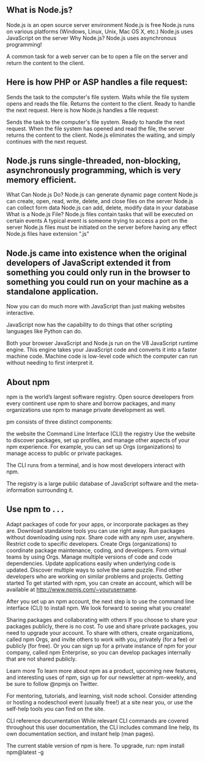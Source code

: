 ## What is Node.js?
Node.js is an open source server environment
Node.js is free
Node.js runs on various platforms (Windows, Linux, Unix, Mac OS X, etc.)
Node.js uses JavaScript on the server
Why Node.js?
Node.js uses asynchronous programming!

A common task for a web server can be to open a file on the server and return the content to the client.

## Here is how PHP or ASP handles a file request:

Sends the task to the computer's file system.
Waits while the file system opens and reads the file.
Returns the content to the client.
Ready to handle the next request.
Here is how Node.js handles a file request:

Sends the task to the computer's file system.
Ready to handle the next request.
When the file system has opened and read the file, the server returns the content to the client.
Node.js eliminates the waiting, and simply continues with the next request.

## Node.js runs single-threaded, non-blocking, asynchronously programming, which is very memory efficient.

What Can Node.js Do?
Node.js can generate dynamic page content
Node.js can create, open, read, write, delete, and close files on the server
Node.js can collect form data
Node.js can add, delete, modify data in your database
What is a Node.js File?
Node.js files contain tasks that will be executed on certain events
A typical event is someone trying to access a port on the server
Node.js files must be initiated on the server before having any effect
Node.js files have extension ".js"

## Node.js came into existence when the original developers of JavaScript extended it from something you could only run in the browser to something you could run on your machine as a standalone application.

Now you can do much more with JavaScript than just making websites interactive.

JavaScript now has the capability to do things that other scripting languages like Python can do.

Both your browser JavaScript and Node.js run on the V8 JavaScript runtime engine. This engine takes your JavaScript code and converts it into a faster machine code. Machine code is low-level code which the computer can run without needing to first interpret it.

## About npm
npm is the world’s largest software registry. Open source developers from every continent use npm to share and borrow packages, and many organizations use npm to manage private development as well.

pm consists of three distinct components:

the website
the Command Line Interface (CLI)
the registry
Use the website to discover packages, set up profiles, and manage other aspects of your npm experience. For example, you can set up Orgs (organizations) to manage access to public or private packages.

The CLI runs from a terminal, and is how most developers interact with npm.

The registry is a large public database of JavaScript software and the meta-information surrounding it.

## Use npm to . . .
Adapt packages of code for your apps, or incorporate packages as they are.
Download standalone tools you can use right away.
Run packages without downloading using npx.
Share code with any npm user, anywhere.
Restrict code to specific developers.
Create Orgs (organizations) to coordinate package maintenance, coding, and developers.
Form virtual teams by using Orgs.
Manage multiple versions of code and code dependencies.
Update applications easily when underlying code is updated.
Discover multiple ways to solve the same puzzle.
Find other developers who are working on similar problems and projects.
Getting started
To get started with npm, you can create an account, which will be available at http://www.npmjs.com/~yourusername.

After you set up an npm account, the next step is to use the command line interface (CLI) to install npm. We look forward to seeing what you create!

Sharing packages and collaborating with others
If you choose to share your packages publicly, there is no cost. To use and share private packages, you need to upgrade your account. To share with others, create organizations, called npm Orgs, and invite others to work with you, privately (for a fee) or publicly (for free). Or you can sign up for a private instance of npm for your company, called npm Enterprise, so you can develop packages internally that are not shared publicly.

Learn more
To learn more about npm as a product, upcoming new features, and interesting uses of npm, sign up for our newsletter at npm-weekly, and be sure to follow @npmjs on Twitter.

For mentoring, tutorials, and learning, visit node school. Consider attending or hosting a nodeschool event (usually free!) at a site near you, or use the self-help tools you can find on the site.

CLI reference documentation
While relevant CLI commands are covered throughout this user documentation, the CLI includes command line help, its own documentation section, and instant help (man pages).

The current stable version of npm is here. To upgrade, run: npm install npm@latest -g
